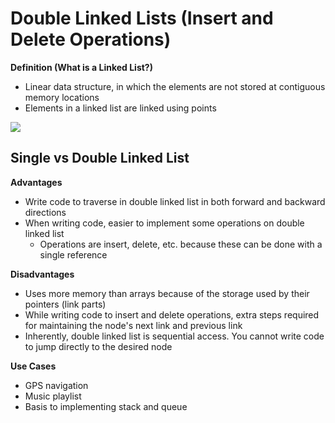 # Double Linked Lists (Insert and Delete Operations)

**Definition (What is a Linked List?)**
- Linear data structure, in which the elements are not stored at contiguous memory locations
- Elements in a linked list are linked using points

![](https://i.imgur.com/05R98V5.png)

**Single vs Double Linked List**
- 

**Advantages**
- Write code to traverse in double linked list in both forward and backward directions
- When writing code, easier to implement some operations on double linked list
	- Operations are insert, delete, etc. because these can be done with a single reference

**Disadvantages**
- Uses more memory than arrays because of the storage used by their pointers (link parts)
- While writing code to insert and delete operations, extra steps required for maintaining the node's next link and previous link
- Inherently, double linked list is sequential access. You cannot write code to jump directly to the desired node

**Use Cases**
- GPS navigation
- Music playlist
- Basis to implementing stack and queue